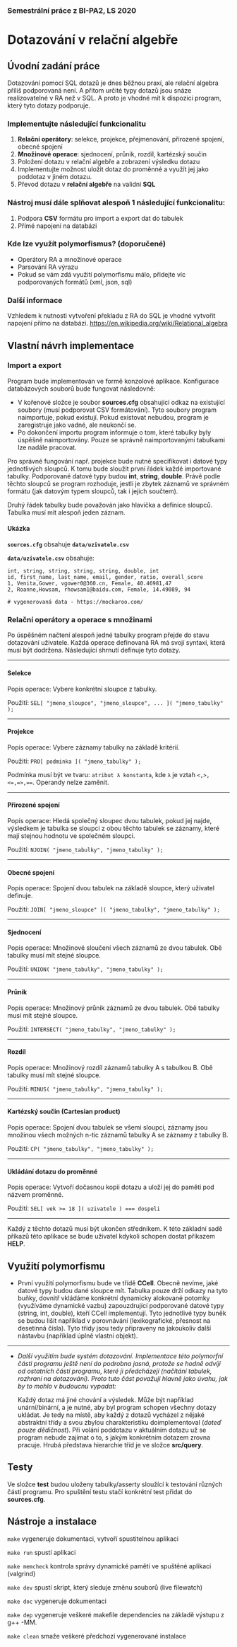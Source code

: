 ### Semestrální práce z BI-PA2, LS 2020

# Dotazování v relační algebře

## Úvodní zadání práce
Dotazování pomocí SQL dotazů je dnes běžnou praxí, ale relační algebra příliš podporovaná není. A přitom určité typy dotazů jsou snáze realizovatelné v RA než v SQL. A proto je vhodné mít k dispozici program, který tyto dotazy podporuje.

### Implementujte následující funkcionalitu
1. **Relační operátory**: selekce, projekce, přejmenování, přirozené spojení, obecné spojení
2. **Množinové operace**: sjednocení, průnik, rozdíl, kartézský součin
3. Položení dotazu v relační algebře a zobrazení výsledku dotazu
4. Implementujte možnost uložit dotaz do proměnné a využít jej jako poddotaz v jiném dotazu.
5. Převod dotazu v **relační algebře** na validní **SQL**

### Nástroj musí dále splňovat alespoň 1 následující funkcionalitu:
1. Podpora **CSV** formátu pro import a export dat do tabulek
2. Přímé napojení na databázi

### Kde lze využít polymorfismus? (doporučené)
- Operátory RA a množinové operace
- Parsování RA výrazu
- Pokud se vám zdá využití polymorfismu málo, přidejte víc podporovaných formátů (xml, json, sql)

### Další informace
Vzhledem k nutnosti vytvoření překladu z RA do SQL je vhodné vytvořit napojení přímo na databázi.
https://en.wikipedia.org/wiki/Relational_algebra

## Vlastní návrh implementace
### Import a export
Program bude implementován ve formě konzolové aplikace. Konfigurace databázových souborů bude fungovat následovně:
- V kořenové složce je soubor **sources.cfg** obsahující odkaz na existující soubory (musí podporovat CSV formátování).  Tyto soubory program naimportuje, pokud existují. Pokud existovat nebudou, program je zaregistruje jako vadné, ale neukončí se.
- Po dokončení importu program informuje o tom, které tabulky byly úspěšně naimportovány. Pouze se správně naimportovanými tabulkami lze nadále pracovat.

Pro správné fungování např. projekce bude nutné specifikovat i datové typy jednotlivých sloupců. K tomu bude sloužit první řádek každé importované tabulky. Podporované datové typy budou  **int**, **string**, **double**. Právě podle těchto sloupců se program rozhoduje, jestli je zbytek záznamů ve správném formátu (jak datovým typem sloupců, tak i jejich součtem).

Druhý řádek tabulky bude považován jako hlavička a definice sloupců. Tabulka musí mít alespoň jeden záznam.

#### Ukázka

**`sources.cfg`** obsahuje **`data/uzivatele.csv`**

**`data/uzivatele.csv`** obsahuje:


```
int, string, string, string, string, double, int
id, first_name, last_name, email, gender, ratio, overall_score
1, Venita,Gower, vgower0@360.cn, Female, 40.46981,47
2, Roanne,Howsam, rhowsam1@baidu.com, Female, 14.49089, 94

# vygenerovaná data - https://mockaroo.com/
```

### Relační operátory a operace s množinami
Po úspěšném načtení alespoň jedné tabulky program přejde do stavu dotazování uživatele. Každá operace definovaná RA má svojí syntaxi, která musí být dodržena. Následující shrnutí definuje tyto dotazy.

---

#### Selekce
Popis operace: Vybere konkrétní sloupce z tabulky.

Použití: ``SEL[ "jmeno_sloupce", "jmeno_sloupce", ... ]( "jmeno_tabulky" );`` 

---

#### Projekce
Popis operace: Vybere záznamy tabulky na základě kritérií.

Použití: ``PRO[ podminka ]( "jmeno_tabulky" );``

Podmínka musí být ve tvaru: ``atribut λ konstanta``, kde `λ` je vztah ``<,>,<=,=>,==``. Operandy nelze zaměnit.

---

#### Přirozené spojení
Popis operace: Hledá společný sloupec dvou tabulek, pokud jej najde, výsledkem je tabulka se sloupci z obou těchto tabulek se záznamy, které mají stejnou hodnotu ve společném sloupci.

Použití: ``NJOIN( "jmeno_tabulky", "jmeno_tabulky" );``

---

#### Obecné spojení
Popis operace: Spojení dvou tabulek na základě sloupce, který uživatel definuje.

Použití: ``JOIN[ "jmeno_sloupce" ]( "jmeno_tabulky", "jmeno_tabulky" );``

---

#### Sjednocení
Popis operace: Množinové sloučení všech záznamů ze dvou tabulek. Obě tabulky musí mít stejné sloupce.

Použití: ``UNION( "jmeno_tabulky", "jmeno_tabulky" );``

---

#### Průnik
Popis operace: Množinový průnik záznamů ze dvou tabulek. Obě tabulky musí mít stejné sloupce.

Použití: ``INTERSECT( "jmeno_tabulky", "jmeno_tabulky" );``

---

#### Rozdíl
Popis operace: Množinový rozdíl záznamů tabulky A s tabulkou B. Obě tabulky musí mít stejné sloupce.

Použití: ``MINUS( "jmeno_tabulky", "jmeno_tabulky" );``

---

#### Kartézský součin (Cartesian product)
Popis operace: Spojení dvou tabulek se všemi sloupci, záznamy jsou množinou všech možných n-tic záznamů tabulky A se záznamy z tabulky B.

Použití: ``CP( "jmeno_tabulky", "jmeno_tabulky" );``

---

#### Ukládání dotazu do proměnné
Popis operace: Vytvoří dočasnou kopii dotazu a uloží jej do paměti pod názvem proměnné.

Použití: ``SEL[ vek >= 18 ]( uzivatele ) === dospeli``

---

Každý z těchto dotazů musí být ukončen středníkem.
K této základní sadě příkazů této aplikace se bude uživatel kdykoli schopen dostat příkazem **HELP**.

## Využití polymorfismu

- První využití polymorfismu bude ve třídě **CCell**. Obecně nevíme, jaké datové typy budou dané sloupce mít. Tabulka pouze drží odkazy na tyto buňky, dovnitř vkládáme konkrétní dynamicky alokované potomky (využíváme dynamické vazbu) zapouzdrující podporované datové typy (string, int, double), kteří CCell implementují. Tyto jednotlivé typy buněk se budou lišit například v porovnávání (lexikografické, přesnost na desetinná čísla). Tyto třídy jsou tedy připraveny na jakoukoliv další nástavbu (například úplně vlastní objekt).

---

- _Další využitím bude systém dotazování. Implementace této polymorfní části programu ještě není do podrobna jasná, protože se hodně odvíjí od ostatních částí programu, které ji předcházejí (načítání tabulek, rozhraní na dotazování). Proto tuto část považuji hlavně jako úvahu, jak by to mohlo v budoucnu vypadat:_ 
 
     Každý dotaz má jiné chování a výsledek. Může být například unární/binární, a je nutné, aby byl program schopen všechny dotazy ukládat. Je tedy na místě, aby každý z dotazů vycházel z nějaké abstraktní třídy a svou zbylou charakteristiku doimplementoval (_doteď pouze dědičnost_). Při volání poddotazu v aktuálním dotazu už se program nebude zajímat o to, s jakým konkrétním dotazem zrovna pracuje. Hrubá představa hierarchie tříd je ve složce **src/query**.
       
## Testy
Ve složce **test** budou uloženy tabulky/asserty sloužící k testování různých částí programu.
Pro spuštění testu stačí konkrétní test přidat do **sources.cfg**.

## Nástroje a instalace
``make`` vygeneruje dokumentaci, vytvoří spustitelnou aplikaci

``make run`` spustí aplikaci

``make memcheck`` kontrola správy dynamické paměti ve spuštěné aplikaci (valgrind)

``make dev`` spustí skript, který sleduje změnu souborů (live filewatch)

``make doc`` vygeneruje dokumentaci

``make dep`` vygeneruje veškeré makefile dependencies na základě výstupu z g++ -MM.

``make clean`` smaže veškeré předchozí vygenerované instalace
